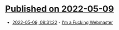 # [Published on 2022-05-09](index.md)

* [2022-05-09, 08:31:22](https://news.ycombinator.com/item?id=31311826) - [I'm a Fucking Webmaster](https://justinjackson.ca/webmaster/)
